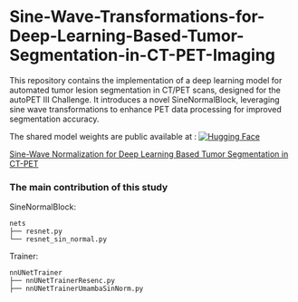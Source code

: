 # Sine-Wave-Transformations-for-Deep-Learning-Based-Tumor-Segmentation-in-CT-PET-Imaging
This repository contains the implementation of a deep learning model for automated tumor lesion segmentation in CT/PET scans, designed for the autoPET III Challenge. It introduces a novel SineNormalBlock, leveraging sine wave transformations to enhance PET data processing for improved segmentation accuracy.

The shared model weights are public available at : 
[![Hugging Face](https://img.shields.io/badge/Hugging%20Face-ffcc00?style=for-the-badge&logo=huggingface&logoColor=white)](https://huggingface.co/JintaoRen/Sine-Wave-Normalization-for-Deep-Learning-Based-Tumor-Segmentation-in-CT-PET)

[Sine-Wave Normalization for Deep Learning Based Tumor Segmentation in CT-PET](https://huggingface.co/JintaoRen/Sine-Wave-Normalization-for-Deep-Learning-Based-Tumor-Segmentation-in-CT-PET)

### The main contribution of this study
SineNormalBlock:
```
nets
├── resnet.py
└── resnet_sin_normal.py
```

Trainer:
```
nnUNetTrainer
├── nnUNetTrainerResenc.py
├── nnUNetTrainerUmambaSinNorm.py
```
